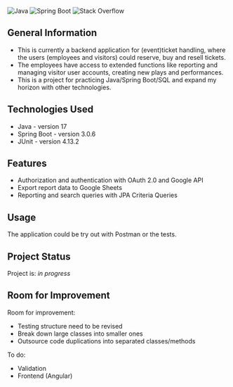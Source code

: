 ![Java](https://img.shields.io/badge/java-%23ED8B00.svg?style=for-the-badge&logo=openjdk&logoColor=white) 
![Spring Boot](https://img.shields.io/badge/Spring_Boot-F2F4F9?style=for-the-badge&logo=spring-boot)
![Stack Overflow](https://img.shields.io/badge/-Stackoverflow-FE7A16?style=for-the-badge&logo=stack-overflow&logoColor=white)


## General Information
- This is currently a backend application for (event)ticket handling, where the users (employees and visitors) could reserve, buy and resell tickets.
- The employees have access to extended functions like reporting and managing visitor user accounts, creating new plays and performances.
- This is a project for practicing Java/Spring Boot/SQL and expand my horizon with other technologies.

## Technologies Used
- Java - version 17
- Spring Boot - version 3.0.6
- JUnit - version 4.13.2

## Features
- Authorization and authentication with OAuth 2.0 and Google API
- Export report data to Google Sheets
- Reporting and search queries with JPA Criteria Queries

## Usage
The application could be try out with Postman or the tests.

## Project Status
Project is: _in progress_ 

## Room for Improvement

Room for improvement:
- Testing structure need to be revised
- Break down large classes into smaller ones
- Outsource code duplications into separated classes/methods

To do:
- Validation
- Frontend (Angular)





